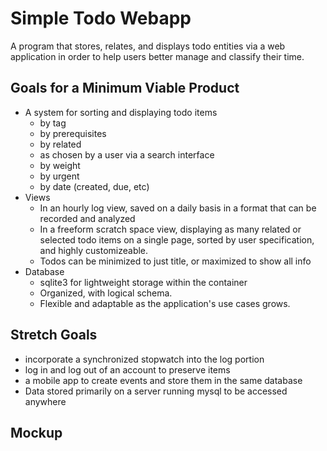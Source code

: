 # Simple Todo Webapp
A program that stores, relates, and displays todo entities via a web application in order to help users better manage and classify their time.

## Goals for a Minimum Viable Product
* A system for sorting and displaying todo items
    * by tag
    * by prerequisites
    * by related
    * as chosen by a user via a search interface
    * by weight
    * by urgent
    * by date (created, due, etc)
* Views
    * In an hourly log view, saved on a daily basis in a format that can be recorded and analyzed
    * In a freeform scratch space view, displaying as many related or selected todo items on a single page, sorted by user specification, and highly customizeable.
    * Todos can be minimized to just title, or maximized to show all info
* Database
    * sqlite3 for lightweight storage within the container
    * Organized, with logical schema.
    * Flexible and adaptable as the application's use cases grows.

## Stretch Goals
* incorporate a synchronized stopwatch into the log portion
* log in and log out of an account to preserve items
* a mobile app to create events and store them in the same database
* Data stored primarily on a server running mysql to be accessed anywhere

## Mockup